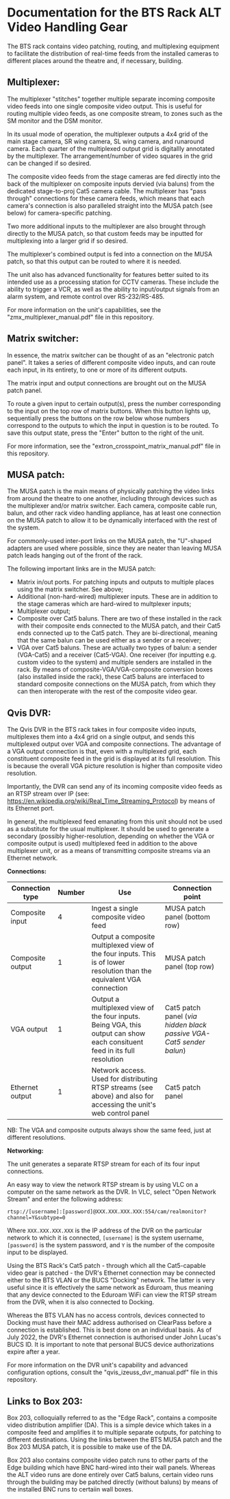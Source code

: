 Documentation for the BTS Rack ALT Video Handling Gear
======================================================

The BTS rack contains video patching, routing, and multiplexing equipment to facilitate the distribution of real-time feeds from the installed
cameras to different places around the theatre and, if necessary, building.

Multiplexer:
------------

The multiplexer "stitches" together multiple separate incoming composite video feeds into one single composite video output. This is useful for routing
multiple video feeds, as one composite stream, to zones such as the SM monitor and the DSM monitor.

In its usual mode of operation, the multiplexer outputs a 4x4 grid of the main stage camera, SR wing camera, SL wing camera, and runaround camera. Each
quarter of the multiplexed output grid is digitallly annotated by the multiplexer. The arrangement/number of video squares in the grid
can be changed if so desired.

The composite video feeds from the stage cameras are fed directly into the back of the multiplexer on composite inputs dervied (via baluns) from the 
dedicated stage-to-proj Cat5 camera cable.
The multiplexer has "pass through" connections for these camera feeds, which means that each camera's connection is also paralleled straight into the MUSA
patch (see below) for camera-specific patching.

Two more additional inputs to the multiplexer are also brought through directly to the MUSA patch, so that custom feeds may be inputted for multiplexing 
into a larger grid if so desired.

The multiplexer's combined output is fed into a connection on the MUSA patch, so that this output can be routed to where it is needed.

The unit also has advanced functionality for features better suited to its intended use as a processing station for CCTV cameras. These include the
ability to trigger a VCR, as well as the ability to input/output signals from an alarm system, and remote control over RS-232/RS-485.

For more information on the unit's capabilities, see the "zmx_multiplexer_manual.pdf" file in this repository.

Matrix switcher:
----------------

In essence, the matrix switcher can be thought of as an "electronic patch panel". It takes a series of different composite video inputs, and
can route each input, in its entirety, to one or more of its different outputs.

The matrix input and output connections are brought out on the MUSA patch panel.

To route a given input to certain output(s), press the number corresponding to the input on the top row of matrix buttons. When this button lights up,
sequentially press the buttons on the row below whose numbers correspond to the outputs to which the input in question is to be routed. To save this
output state, press the "Enter" button to the right of the unit.

For more information, see the "extron_crosspoint_matrix_manual.pdf" file in this repository.

MUSA patch:
-----------

The MUSA patch is the main means of physically patching the video links from around the theatre to one another, including through devices such as the 
multiplexer
and/or matrix switcher. Each camera, composite cable run, balun, and other rack video handling appliance, has at least one connection on the MUSA
patch to allow it to be dynamically interfaced with the rest of the system.

For commonly-used inter-port links on the MUSA patch, the "U"-shaped adapters are used where possible, since they are neater than leaving MUSA patch leads 
hanging out of the front of the rack.

The following important links are in the MUSA patch:

- Matrix in/out ports. For patching inputs and outputs to multiple places using the matrix switcher. See above;
- Additional (non-hard-wired) multiplexer inputs. These are in addition to the stage cameras which are hard-wired to multplexer inputs;
- Multiplexer output;
- Composite over Cat5 baluns. There are two of these installed in the rack with their composite ends connected to the MUSA patch, and their Cat5 ends
  connected up to the Cat5 patch. They are bi-directional, meaning that the same balun can be used either as a sender or a receiver;
- VGA over Cat5 baluns. These are actually two types of balun: a sender (VGA-Cat5) and a receiver (Cat5-VGA). One receiver (for inputting e.g.
  custom video to the system) and multiple senders are installed in the rack. By means of composite-VGA/VGA-composite conversion boxes (also installed
  inside the rack), these Cat5 baluns are interfaced to standard composite connections on the MUSA patch, from which they can then interoperate with
  the rest of the composite video gear.

Qvis DVR:
---------

The Qvis DVR in the BTS rack takes in four composite video inputs, multiplexes them into a 4x4 grid on a single output, and sends this
multiplexed output over VGA and composite connections. The advantage of a VGA output connection is that, even with a multiplexed grid, each constituent
composite feed in the grid is displayed at its full resolution. This is because the overall VGA picture resolution is higher than composite video resolution.

Importantly, the DVR can send any of its incoming composite video feeds as an RTSP stream over IP 
(see: https://en.wikipedia.org/wiki/Real_Time_Streaming_Protocol) by means of its Ethernet port.

In general, the multiplexed feed emanating from this unit should not be used as a substitute for the usual multiplexer. It should be used
to generate a secondary (possibly higher-resolution, depending on whether the VGA or composite output is used) multiplexed feed in addition to the
above multiplexer unit, or as a means of transmitting composite streams via an Ethernet network.

**Connections:**

|   Connection type   |   Number    |          Use                                                                                                              |                     Connection point                                |
|---------------------|-------------|---------------------------------------------------------------------------------------------------------------------------|---------------------------------------------------------------------|
| Composite input     | 4           | Ingest a single composite video feed                                                                                      | MUSA patch panel (bottom row)                                       |
| Composite output    | 1           | Output a composite multiplexed view of the four inputs. This is of lower resolution than the equivalent VGA connection    | MUSA patch panel (top row)                                          |
| VGA output          | 1           | Output a multiplexed view of the four inputs. Being VGA, this output can show each consituent feed in its full resolution | Cat5 patch panel (_via hidden black passive VGA-Cat5 sender balun_) |
| Ethernet output     | 1           | Network access. Used for distributing RTSP streams (see above) and also for accessing the unit's web control panel        | Cat5 patch panel                                                    |

NB: The VGA and composite outputs always show the same feed, just at different resolutions.

**Networking:**

The unit generates a separate RTSP stream for each of its four input connections.

An easy way to view the network RTSP stream is by using VLC on a computer on the same network as the DVR. In VLC, select "Open Network Stream" and enter
the following address:

`rtsp://[username]:[password]@XXX.XXX.XXX.XXX:554/cam/realmonitor?channel=Y&subtype=0`

Where `XXX.XXX.XXX.XXX` is the IP address of the DVR on the particular network to which it is connected, `[username]` is the system username,
`[password]` is the system password, and `Y` is the number of the composite input to be displayed.

Using the BTS Rack's Cat5 patch - through which all the Cat5-capable video gear is patched - the DVR's Ethernet connection may be connected either
to the BTS VLAN or the BUCS "Docking" network. The latter is very useful since it is effectively the same network as Eduroam, thus meaning that any device
connected to the Eduroam WiFi can view the RTSP stream from the DVR, when it is also connected to Docking.

Whereas the BTS VLAN has no access controls, devices connected to Docking must have their MAC address authorised on ClearPass before a connection
is established. This is best done on an individual basis. As of July 2022, the DVR's Ethernet connection is authorised under John Lucas's BUCS ID.
It is important to note that personal BUCS device authorizations expire after a year.

For more information on the DVR unit's capability and advanced configuration options, consult the "qvis_izeuss_dvr_manual.pdf" file in this repository.

Links to Box 203:
-----------------

Box 203, colloquially referred to as the "Edge Rack", contains a composite video distribution amplifier (DA). This is a simple device which takes in
a composite feed and amplifies it to multiple separate outputs, for patching to different destinations. Using the links between the BTS MUSA patch
and the Box 203 MUSA patch, it is possible to make use of the DA.

Box 203 also contains composite video patch runs to other parts of the Edge building which have BNC hard-wired into their wall panels. Whereas the ALT 
video
runs are done entirely over Cat5 baluns, certain video runs through the building may be patched directly (without baluns) by means of the installed BNC
runs to certaiin wall boxes.

